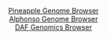 <div id="Pineapple_Genome_Browser" align="center">
  <a href="https://igv.org/app/?sessionURL=blob:zZJba9swGIb_i6BlA8eW5caJDWU4WdqmXQ9LcNwDxci27KixJUeSnSYh_31q2NjNCs3FxkAX0ocO7_fo2YKWCEk5Az5Apt01bRsYQM75aoqruiQ3uCIS.DkuJTGAIDkRhKUE.FuQY6lwOPmmT86VqqVvWVTVnQqzgpvSMXGFN5zhlTRTXllDXpY44QIrLqQ1ELjlFi3azookuK5N_bZjdq0MK2zhsp5zJrlVE1bEK31f_KsUF4TxisRVUyq6DxDrPDpjZub4SxBNgzQlUl6R9Tg7Da7GwcwZhY_n7vAxvL2IQjc6ntKCYdUIcho8XkTF9UBMxTo7QoNmc36XKns5K1xnen3kfD0evdZUEHlq9.y.0.8i.IaGsoy8_k9d60EP7Dwc5g9H6AxepsP.4M5bJq9FRseeLo3cWhbv9L4zQMnTRtsA0rno.TY0HOgaXeR23qZ234DQ04QEp8B_ejaAEjhd6O1PW6DWtXYGSLJs9voYgIuMCOB3PAh7tueh7knvBHqevTO2oBHl38N7Fk68HkQBQm6c01JpobNYslqamDGzTXOz2Bxq0iLYbLRC8n6ZXsMbzbFCL6FEl_1J5uSLP_JEmoF.fv.NutmPpPon9n0kiKmSQ5VLZt_lyWwUqfs.59nyjCeJSF74G7Xbh3cBHQYn56LCSu_XFb386VyLBcVM6UJLJU1oSdU60hz5Cvg2crS6IOUl1y4CUSSfoAENuws__1bU2T3vfgA-">Pineapple Genome Browser</a>
</div>
<div id="Alphonso_Genome_Browser" align="center">
  <a href="https://igv.org/app/?sessionURL=blob:zZJdb5swFIb_i6VUm0QAQyCAVE1p.pUm69qmGVmrCjlgiBeDme2QL.W_7yzatJtOai42TfIFPjL4fR.eHWqoVExUKEKOiT0TY2QgNRerMSlrTm9JSRWKcsIVNZCkOZW0SimKdignSpPJwwjenGtdq8iymK7bJakKYSrXJCXZioqslJmK0uoLzslMSKKFVNaZJI2wWNG0V3RG6tqEu13TszKiiUV4PReVElZNqyJZwfeSX6OkoJUoaVIuuWaHAAnkgYyZmZMPvXjcS1Oq1JBuBtlpbzjofXYvJk9Xfv9p8uk6nvjxyZgVFdFLSU8X424wbAr_EU91PE4zOs6u1vVIkmHacs9PLtY1k1Sd4i4O3MDDYQfAsCqj6_.pMyx2ZO_RtN.MVk.833IuYd08Du7iL_xcrAPYbSbTj6.299DeQFykS7ABpXPZjbBtuLZveI7f_vGIA8O2Q2AkBUPR84uBtCTpAo4_75De1OAMUvTb8qCPgYTMqERRO7TtLg5Dx.t0O3YY4r2xQ0vJ_x7gy8lD2LWdnuP4Sc64BqGzRFW1MklVmU2am8X2SKJT_4K0nLN10Im92_rengLIu_MOjO5DLlw6.ANRA0GAw6.Eum_J9U8MfEsQU8.O1c7Nlz0fX8vLxfZr_gCEtosFHQTbcnoFoOxXEflQ.Dg8uZAl0XAeJrD96V1DJCOVhkHDFJsxzvQmBpJihSLsuKAvSgUX4COSxeydbdgG9uz3vzV19y_77w--">Alphonso Genome Browser</a>
</div>


<div id="DAF_Genomics_Browser" align="center">
  <a href="https://igv.org/app/?sessionURL=blob:tZFra9swFIb_iyD95JtkO75AGN7qtKWj25J6pi0lqLIca7EsR5KXtCH_vcLrGOzCGHRwJCTO5T3nPAfwlUrFRAdSgBwYOhACC6hG7JaY9y29wpwqkNa4VdQCktZU0o5QkB5AjZXGxeK9yWy07lXquhWu7TXtBGdEOcp3cG8rMeiGmlAbOZjjJ9HhnXKI4CZYYxe3fSM6JVxMCFXK9tyeduvVDpvru281lqQrPrSajaor04RprHJqbLplXUX3f2nkPygbY2.ycpmN.Zf08aKaZZcX2Wc_L27Ppu9uiw_nZTEtT5Zs3WE9SDq74adROZQ3jZyfnW_6L83.Ooy2ebypg4l_epLveyapmsEIxn4cQhSBowVaQQaDAJBGwhQGVoRiCwWB_fL0w6nZgRQMpHf3FtASk40JvzsA_dgbUEDR7TAys4CQFZUgtRPPi2CSoDCIAi9J4NE6gEG2r0xyXiySyEMZQlPnAXOjX7N2XJ8R.tX5Whh_qmzOv2KaoLfbnLQTNDd2vYxgFTMSqLjLPy7mD7vFp9_Cis0MfxyuFpJjbVzfvi9ocGs0Oe30Dzb.8f74DA--">DAF Genomics Browser</a>
</div>
